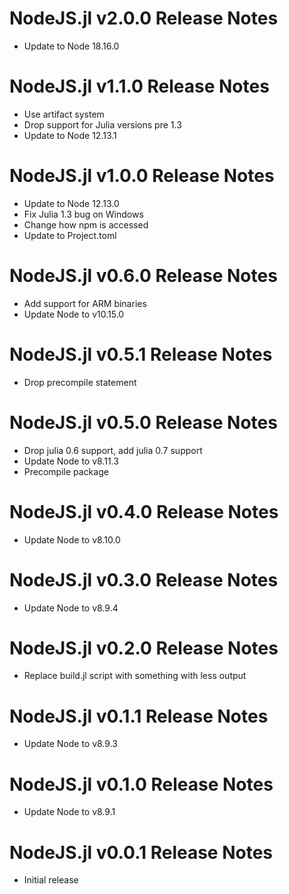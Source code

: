 # NodeJS.jl v2.0.0 Release Notes
* Update to Node 18.16.0

# NodeJS.jl v1.1.0 Release Notes
* Use artifact system
* Drop support for Julia versions pre 1.3
* Update to Node 12.13.1

# NodeJS.jl v1.0.0 Release Notes
* Update to Node 12.13.0
* Fix Julia 1.3 bug on Windows
* Change how npm is accessed
* Update to Project.toml

# NodeJS.jl v0.6.0 Release Notes
* Add support for ARM binaries
* Update Node to v10.15.0

# NodeJS.jl v0.5.1 Release Notes
* Drop precompile statement

# NodeJS.jl v0.5.0 Release Notes
* Drop julia 0.6 support, add julia 0.7 support
* Update Node to v8.11.3
* Precompile package

# NodeJS.jl v0.4.0 Release Notes
* Update Node to v8.10.0

# NodeJS.jl v0.3.0 Release Notes
* Update Node to v8.9.4

# NodeJS.jl v0.2.0 Release Notes
* Replace build.jl script with something with less output

# NodeJS.jl v0.1.1 Release Notes
* Update Node to v8.9.3

# NodeJS.jl v0.1.0 Release Notes
* Update Node to v8.9.1

# NodeJS.jl v0.0.1 Release Notes
* Initial release
